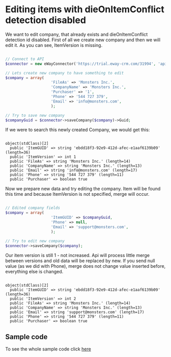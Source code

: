 
# Editing items with dieOnItemConflict detection disabled

We want to edit company, that already exists and dieOnItemConflict detection id disabled. First of all we create new company and then we will edit it. As you can see, ItemVersion is missing. 

```php

// Connect to API
$connector = new eWayConnector('https://trial.eway-crm.com/31994', 'api', 'ApiTrial@eWay-CRM');

// Lets create new company to have something to edit
$company = array(
                    'FileAs' => 'Monsters Inc.', 
                    'CompanyName' => 'Monsters Inc.',
                    'Purchaser' => '1',
                    'Phone' => '544 727 379',
                    'Email' => 'info@monsters.com',
                    );

// Try to save new company
$companyGuid = $connector->saveCompany($company)->Guid;

```

If we were to search this newly created Company, we would get this:
```console

object(stdClass)[2]
  public 'ItemGUID' => string 'ebdd18f3-92e9-412d-afec-e1aaf6139b09' (length=36)
  public 'ItemVersion' => int 1
  public 'FileAs' => string 'Monsters Inc.' (length=14)
  public 'CompanyName' => string 'Monsters Inc.' (length=13)
  public 'Email' => string 'info@monsters.com' (length=17)
  public 'Phone' => string '544 727 379' (length=11)
  public 'Purchaser' => boolean true

```
Now we prepare new data and try editing the company. Item will be found this time and because ItemVersion is not specified, merge will occur.
```php

// Edited company fields
$company = array(
                    'ItemGUID' => $companyGuid,
                    'Phone' => null,
                    'Email' => 'support@monsters.com',
                    );

// Try to edit new company
$connector->saveCompany($company);

```


Our item version is still 1 - not increased. Api will process little merge between versions and old data will be replaced by new. If you send null value (as we did with Phone), merge does not change value inserted before, everything else is changed.
```console

object(stdClass)[2]
  public 'ItemGUID' => string 'ebdd18f3-92e9-412d-afec-e1aaf6139b09' (length=36)
  public 'ItemVersion' => int 2
  public 'FileAs' => string 'Monsters Inc.' (length=14)
  public 'CompanyName' => string 'Monsters Inc.' (length=13)
  public 'Email' => string 'support@monsters.com' (length=17)
  public 'Phone' => string '544 727 379' (length=11)
  public 'Purchaser' => boolean true

```

## Sample code
To see the whole sample code click [here](sample_code.php)